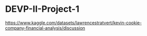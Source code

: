 # DEVP-II-Project-1
 https://www.kaggle.com/datasets/lawrencestratvert/kevin-cookie-company-financial-analysis/discussion 
